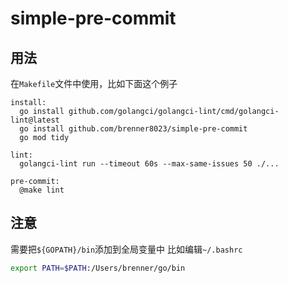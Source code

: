 # simple-pre-commit

## 用法

在`Makefile`文件中使用，比如下面这个例子
```
install:
  go install github.com/golangci/golangci-lint/cmd/golangci-lint@latest
  go install github.com/brenner8023/simple-pre-commit
  go mod tidy

lint:
  golangci-lint run --timeout 60s --max-same-issues 50 ./...

pre-commit:
  @make lint
```

## 注意

需要把`${GOPATH}/bin`添加到全局变量中
比如编辑`~/.bashrc`
```bash
export PATH=$PATH:/Users/brenner/go/bin
```
